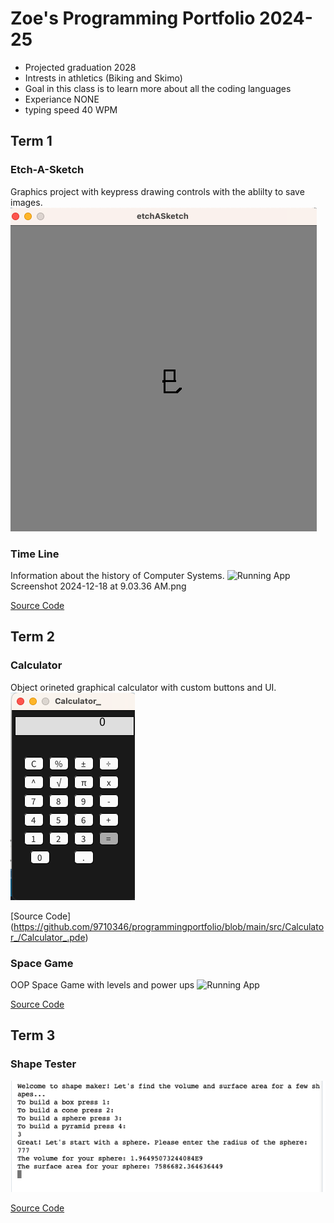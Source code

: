 # Zoe's Programming Portfolio 2024-25 
* Projected graduation 2028
* Intrests in athletics (Biking and Skimo)
* Goal in this class is to learn more about all the coding languages
* Experiance NONE
* typing speed 40 WPM

## Term 1 
### Etch-A-Sketch
Graphics project with keypress drawing controls with the ablilty to save images. 
![Running App](https://github.com/9710346/programmingportfolio/blob/main/images/Etch-A-Sketch.png?raw=true)

### Time Line 
Information about the history of Computer Systems. 
![Running App](https://github.com/9710346/programmingportfolio/blob/main/src/Timeline.pde) 
Screenshot 2024-12-18 at 9.03.36 AM.png 


[Source Code](https://github.com/9710346/programmingportfolio/tree/main/src/etchASketch)
## Term 2 
### Calculator 
Object orineted graphical calculator with custom buttons and UI. 
![Running App ](https://github.com/9710346/programmingportfolio/blob/main/images/Calc12024.png?raw=true)

[Source Code] (https://github.com/9710346/programmingportfolio/blob/main/src/Calculator_/Calculator_.pde) 


### Space Game 
OOP Space Game with levels and power ups 
![Running App](https://github.com/user-attachments/assets/635e318b-ab38-4cec-a359-28328e2ad96a)

[Source Code](https://github.com/9710346/programmingportfolio/tree/main/src/SpaceGame)

## Term 3
### Shape Tester 
![Running App](https://github.com/9710346/programmingportfolio/blob/main/Screenshot%202025-02-21%20at%2011.54.57%20AM.png)

[Source Code](https://github.com/9710346/programmingportfolio/blob/main/src/ShapeTester%202.java/ShapeTesterFinal.java%20(1)/MyProgram.java)
